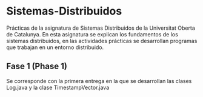 # Sistemas-Distribuidos

Prácticas de la asignatura de Sistemas Distribuidos de la Universitat Oberta de Catalunya. En esta asignatura se explican los fundamentos de los sistemas distribuidos, en las actividades prácticas se desarrollan programas que trabajan en un entorno distribuido.

## Fase 1 (Phase 1)

Se corresponde con la primera entrega en la que se desarrollan las clases Log.java y la clase TimestampVector.java

